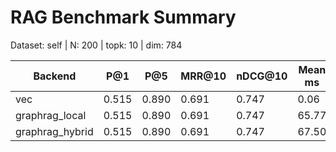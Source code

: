 # RAG Benchmark Summary
Dataset: self | N: 200 | topk: 10 | dim: 784

| Backend | P@1 | P@5 | MRR@10 | nDCG@10 | Mean ms | P95 ms |
|---------|-----|-----|--------|---------|---------|--------|
| vec | 0.515 | 0.890 | 0.691 | 0.747 | 0.06 | 0.06 |
| graphrag_local | 0.515 | 0.890 | 0.691 | 0.747 | 65.77 | 240.97 |
| graphrag_hybrid | 0.515 | 0.890 | 0.691 | 0.747 | 67.50 | 237.86 |